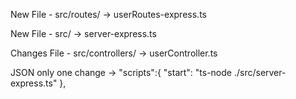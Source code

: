 New File - src/routes/ -> userRoutes-express.ts

New File - src/ -> server-express.ts

Changes File - src/controllers/ -> userController.ts

JSON only one change -> "scripts":{
"start": "ts-node ./src/server-express.ts"
},

